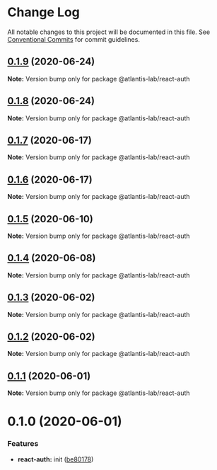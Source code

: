 # Change Log

All notable changes to this project will be documented in this file.
See [Conventional Commits](https://conventionalcommits.org) for commit guidelines.

## [0.1.9](https://github.com/Atlantis-Lab/reactjs/compare/@atlantis-lab/react-auth@0.1.8...@atlantis-lab/react-auth@0.1.9) (2020-06-24)

**Note:** Version bump only for package @atlantis-lab/react-auth





## [0.1.8](https://github.com/Atlantis-Lab/reactjs/compare/@atlantis-lab/react-auth@0.1.7...@atlantis-lab/react-auth@0.1.8) (2020-06-24)

**Note:** Version bump only for package @atlantis-lab/react-auth





## [0.1.7](https://github.com/Atlantis-Lab/reactjs/compare/@atlantis-lab/react-auth@0.1.6...@atlantis-lab/react-auth@0.1.7) (2020-06-17)

**Note:** Version bump only for package @atlantis-lab/react-auth





## [0.1.6](https://github.com/Atlantis-Lab/reactjs/compare/@atlantis-lab/react-auth@0.1.5...@atlantis-lab/react-auth@0.1.6) (2020-06-17)

**Note:** Version bump only for package @atlantis-lab/react-auth





## [0.1.5](https://github.com/Atlantis-Lab/reactjs/compare/@atlantis-lab/react-auth@0.1.4...@atlantis-lab/react-auth@0.1.5) (2020-06-10)

**Note:** Version bump only for package @atlantis-lab/react-auth





## [0.1.4](https://github.com/Atlantis-Lab/reactjs/compare/@atlantis-lab/react-auth@0.1.3...@atlantis-lab/react-auth@0.1.4) (2020-06-08)

**Note:** Version bump only for package @atlantis-lab/react-auth





## [0.1.3](https://github.com/Atlantis-Lab/reactjs/compare/@atlantis-lab/react-auth@0.1.2...@atlantis-lab/react-auth@0.1.3) (2020-06-02)

**Note:** Version bump only for package @atlantis-lab/react-auth

## [0.1.2](https://github.com/Atlantis-Lab/reactjs/compare/@atlantis-lab/react-auth@0.1.1...@atlantis-lab/react-auth@0.1.2) (2020-06-02)

**Note:** Version bump only for package @atlantis-lab/react-auth

## [0.1.1](https://github.com/Atlantis-Lab/reactjs/compare/@atlantis-lab/react-auth@0.1.0...@atlantis-lab/react-auth@0.1.1) (2020-06-01)

**Note:** Version bump only for package @atlantis-lab/react-auth

# 0.1.0 (2020-06-01)

### Features

- **react-auth:** init ([be80178](https://github.com/Atlantis-Lab/reactjs/commit/be80178fe2255074f73e637cc5513edcd60edf09))
